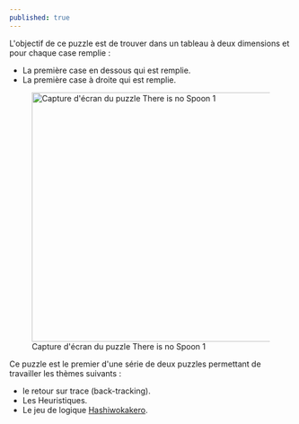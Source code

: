 ```yaml
---
published: true
---
```


L'objectif de ce puzzle est de trouver dans un tableau à deux dimensions et pour chaque case remplie&nbsp;:
- La première case en dessous qui est remplie.
- La première case à droite qui est remplie.

<div class="is-flex is-justify-content-center">
<figure>
  <img src="/assets/content/puzzles/thereisnospoon1_1.png" 
       alt="Capture d'écran du puzzle There is no Spoon 1" width="793" height="444">
    <figcaption>Capture d'écran du puzzle There is no Spoon 1</figcaption>
</figure>
</div>

Ce puzzle est le premier d'une série de deux puzzles permettant de travailler les thèmes suivants&nbsp;:
- le retour sur trace (back-tracking).
- Les Heuristiques.
- Le jeu de logique [Hashiwokakero](https://fr.wikipedia.org/wiki/Hashiwokakero). 
